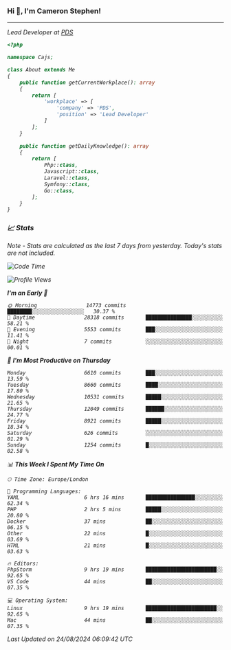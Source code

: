 ### Hi 👋, I'm Cameron Stephen!
<hr>
<p><em>Lead Developer at <a href="https://prindatasolutions.co.uk">PDS</a></p>


```php
<?php

namespace Cajs;

class About extends Me
{
    public function getCurrentWorkplace(): array
    {
        return [
            'workplace' => [
                'company' => 'PDS',
                'position' => 'Lead Developer'
            ]
        ];
    }

    public function getDailyKnowledge(): array
    {
        return [
            Php::class,
            Javascript::class,
            Laravel::class,
            Symfony::class,
            Go::class,
        ];
    }
}
```

### 📈 Stats
<p><em>Note - Stats are calculated as the last 7 days from yesterday. Today's stats are not included.</em></p>


<!--START_SECTION:waka-->
![Code Time](http://img.shields.io/badge/Code%20Time-3%2C910%20hrs%2038%20mins-blue)

![Profile Views](http://img.shields.io/badge/Profile%20Views-0-blue)

**I'm an Early 🐤** 

```text
🌞 Morning                14773 commits       ████████░░░░░░░░░░░░░░░░░   30.37 % 
🌆 Daytime                28318 commits       ███████████████░░░░░░░░░░   58.21 % 
🌃 Evening                5553 commits        ███░░░░░░░░░░░░░░░░░░░░░░   11.41 % 
🌙 Night                  7 commits           ░░░░░░░░░░░░░░░░░░░░░░░░░   00.01 % 
```
📅 **I'm Most Productive on Thursday** 

```text
Monday                   6610 commits        ███░░░░░░░░░░░░░░░░░░░░░░   13.59 % 
Tuesday                  8660 commits        ████░░░░░░░░░░░░░░░░░░░░░   17.80 % 
Wednesday                10531 commits       █████░░░░░░░░░░░░░░░░░░░░   21.65 % 
Thursday                 12049 commits       ██████░░░░░░░░░░░░░░░░░░░   24.77 % 
Friday                   8921 commits        █████░░░░░░░░░░░░░░░░░░░░   18.34 % 
Saturday                 626 commits         ░░░░░░░░░░░░░░░░░░░░░░░░░   01.29 % 
Sunday                   1254 commits        █░░░░░░░░░░░░░░░░░░░░░░░░   02.58 % 
```


📊 **This Week I Spent My Time On** 

```text
🕑︎ Time Zone: Europe/London

💬 Programming Languages: 
YAML                     6 hrs 16 mins       ████████████████░░░░░░░░░   62.34 % 
PHP                      2 hrs 5 mins        █████░░░░░░░░░░░░░░░░░░░░   20.80 % 
Docker                   37 mins             ██░░░░░░░░░░░░░░░░░░░░░░░   06.15 % 
Other                    22 mins             █░░░░░░░░░░░░░░░░░░░░░░░░   03.69 % 
HTML                     21 mins             █░░░░░░░░░░░░░░░░░░░░░░░░   03.63 % 

🔥 Editors: 
PhpStorm                 9 hrs 19 mins       ███████████████████████░░   92.65 % 
VS Code                  44 mins             ██░░░░░░░░░░░░░░░░░░░░░░░   07.35 % 

💻 Operating System: 
Linux                    9 hrs 19 mins       ███████████████████████░░   92.65 % 
Mac                      44 mins             ██░░░░░░░░░░░░░░░░░░░░░░░   07.35 % 
```


 Last Updated on 24/08/2024 06:09:42 UTC
<!--END_SECTION:waka-->
